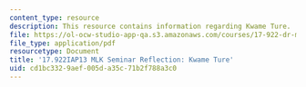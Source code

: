 ```yaml
---
content_type: resource
description: This resource contains information regarding Kwame Ture.
file: https://ol-ocw-studio-app-qa.s3.amazonaws.com/courses/17-922-dr-martin-luther-king-jr-iap-design-seminar-january-iap-2013/cd1bc3329aef005da35c71b2f788a3c0_MIT17_922IAP13_RefPapr2C.pdf
file_type: application/pdf
resourcetype: Document
title: '17.922IAP13 MLK Seminar Reflection: Kwame Ture'
uid: cd1bc332-9aef-005d-a35c-71b2f788a3c0
---
```

